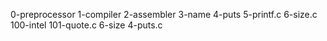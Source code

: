 0-preprocessor
1-compiler
2-assembler
3-name
4-puts
5-printf.c
6-size.c
100-intel
101-quote.c
6-size
4-puts.c
